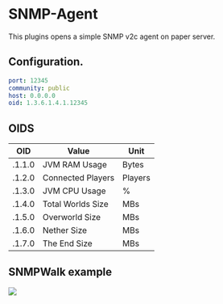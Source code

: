 # SNMP-Agent  

This plugins opens a simple SNMP v2c agent on paper server.


## Configuration.

```yml
port: 12345
community: public
host: 0.0.0.0
oid: 1.3.6.1.4.1.12345
```

## OIDS


| OID  | Value  | Unit  | 
| -------- | -------- | -------- | 
| .1.1.0     | JVM RAM Usage     |  Bytes | 
| .1.2.0     | Connected Players   | Players  | 
| .1.3.0     | JVM CPU Usage   |  % | 
| .1.4.0     | Total Worlds Size    |  MBs| 
| .1.5.0     | Overworld Size    | MBs | 
| .1.6.0     | Nether Size    |  MBs| 
| .1.7.0     | The End Size    | MBs  | 

## SNMPWalk example
![](https://i.ibb.co/W65ZC9t/snmpwalk.png)
